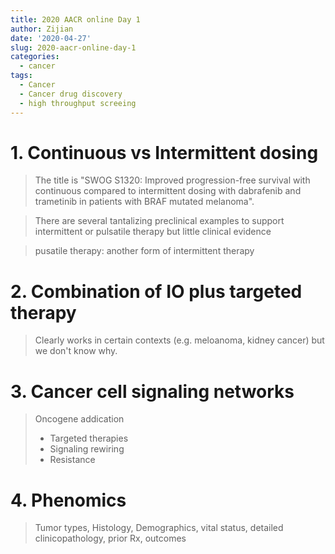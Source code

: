 ```yaml
---
title: 2020 AACR online Day 1
author: Zijian
date: '2020-04-27'
slug: 2020-aacr-online-day-1
categories:
  - cancer
tags:
  - Cancer
  - Cancer drug discovery
  - high throughput screeing
---
```


# 1. Continuous vs Intermittent dosing

> The title is "SWOG S1320: Improved progression-free survival with continuous compared to intermittent dosing with dabrafenib and trametinib in patients with BRAF mutated melanoma".  

> There are several tantalizing preclinical examples to support intermittent or pulsatile therapy but little clinical evidence

> pusatile therapy: another form of intermittent therapy 


# 2. Combination of IO plus targeted therapy 

> Clearly works in certain contexts (e.g. meloanoma, kidney cancer) but we don't know why.

# 3. Cancer cell signaling networks

> Oncogene addication
> + Targeted therapies
> + Signaling rewiring
> + Resistance

# 4. Phenomics
> Tumor types, Histology, Demographics, vital status, detailed clinicopathology, prior Rx, outcomes

